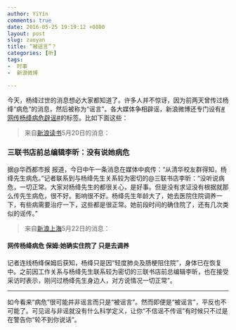 ```yaml
---
author: YiYin
comments: true
date: 2016-05-25 19:19:12 +0800
layout: post
slug: zaoyan
title: “被谣言”？
categories: [听]
tags:
-  时事
-  新浪微博

---
```


<div class="commentsonquote">
	<div class="yiyin">今天，杨绛过世的消息想必大家都知道了。许多人并不惊讶，因为前两天曾传过杨绛“病危”的消息，然后被称为“谣言”。各大媒体争相辟谣，新浪微博还专门设有<a href="http://weibo.com/p/100808eadf791658f2a8e0af0c96af1bfc721c#_rnd1464175598880">#网传杨绛病危辟谣#</a>的标签。比如下面这些：</div>
</div>

<div class="quote"> <blockquote>
    	来自<a href="http://weibo.com/1513934187/Dwpwucwt8" target="_blank">新浪读书</a>5月20日的消息：
    </blockquote>
</div>

### 三联书店前总编辑李昕：没有说她病危

据@华西都市报 报道，今日中午一条消息在媒体中疯传：“从清华校友群得知，杨绛先生病危。”记者联系到与杨绛先生关系较为密切的@三联书店李昕：“没听说病危，一切正常。大家对杨绛先生的都很关心，是好事。但是没有求证没有根据就那么传先生病危，很不好。影响很不好。杨绛先生年龄大了，她去医院住院调养一下，有些病需要治疗一下，这些都是很正常。她前段时间的确住院了，还有几次类似的谣传。”

<div class="quote"> <blockquote>
    	来自<a href="http://weibo.com/1647662054/DwHO8s9l2" target="_blank">新浪上海</a>5月22日的消息：
    </blockquote>
</div>

#### 网传杨绛病危 保姆:她确实住院了 只是去调养

记者连线杨绛保姆后获知，杨绛只是因“轻度肺炎及肠梗阻住院”，身体已在恢复中。之前因工作关系与杨绛先生联系较为密切的三联书店前总编辑李昕，也在接受采访时表示，刚问过杨绛先生身边人，对方说情况一切正常”。

<hr>
<div class="commentsonquote">
	<div class="yiyin">如今看来“病危”很可能并非谣言而只是“被谣言”。然而即便是“被谣言”，平反也不可能了。可见谣与非谣就没有什么科学定义，让你“不信谣不传谣”有时候只不过是在警告你“轮不到你说话”。</div>
</div>
